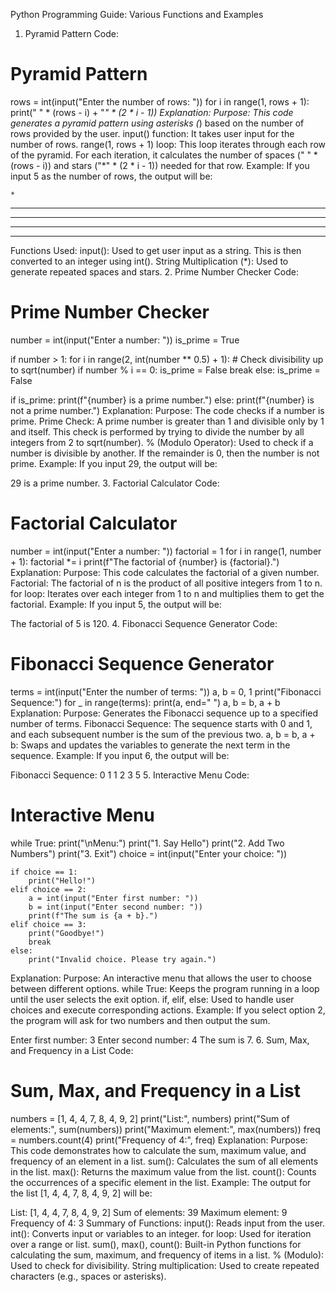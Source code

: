 Python Programming Guide: Various Functions and Examples
1. Pyramid Pattern
Code:
# Pyramid Pattern
rows = int(input("Enter the number of rows: "))
for i in range(1, rows + 1):
    print(" " * (rows - i) + "*" * (2 * i - 1))
Explanation:
Purpose: This code generates a pyramid pattern using asterisks (*) based on the number of rows provided by the user.
input() function: It takes user input for the number of rows.
range(1, rows + 1) loop: This loop iterates through each row of the pyramid. For each iteration, it calculates the number of spaces (" " * (rows - i)) and stars ("*" * (2 * i - 1)) needed for that row.
Example:
If you input 5 as the number of rows, the output will be:

    *
   ***
  *****
 *******
*********
Functions Used:
input(): Used to get user input as a string. This is then converted to an integer using int().
String Multiplication (*): Used to generate repeated spaces and stars.
2. Prime Number Checker
Code:
# Prime Number Checker
number = int(input("Enter a number: "))
is_prime = True

if number > 1:
    for i in range(2, int(number ** 0.5) + 1):  # Check divisibility up to sqrt(number)
        if number % i == 0:
            is_prime = False
            break
else:
    is_prime = False

if is_prime:
    print(f"{number} is a prime number.")
else:
    print(f"{number} is not a prime number.")
Explanation:
Purpose: The code checks if a number is prime.
Prime Check: A prime number is greater than 1 and divisible only by 1 and itself. This check is performed by trying to divide the number by all integers from 2 to sqrt(number).
% (Modulo Operator): Used to check if a number is divisible by another. If the remainder is 0, then the number is not prime.
Example:
If you input 29, the output will be:

29 is a prime number.
3. Factorial Calculator
Code:
# Factorial Calculator
number = int(input("Enter a number: "))
factorial = 1
for i in range(1, number + 1):
    factorial *= i
print(f"The factorial of {number} is {factorial}.")
Explanation:
Purpose: This code calculates the factorial of a given number.
Factorial: The factorial of n is the product of all positive integers from 1 to n.
for loop: Iterates over each integer from 1 to n and multiplies them to get the factorial.
Example:
If you input 5, the output will be:

The factorial of 5 is 120.
4. Fibonacci Sequence Generator
Code:
# Fibonacci Sequence Generator
terms = int(input("Enter the number of terms: "))
a, b = 0, 1
print("Fibonacci Sequence:")
for _ in range(terms):
    print(a, end=" ")
    a, b = b, a + b
Explanation:
Purpose: Generates the Fibonacci sequence up to a specified number of terms.
Fibonacci Sequence: The sequence starts with 0 and 1, and each subsequent number is the sum of the previous two.
a, b = b, a + b: Swaps and updates the variables to generate the next term in the sequence.
Example:
If you input 6, the output will be:

Fibonacci Sequence:
0 1 1 2 3 5
5. Interactive Menu
Code:
# Interactive Menu
while True:
    print("\nMenu:")
    print("1. Say Hello")
    print("2. Add Two Numbers")
    print("3. Exit")
    choice = int(input("Enter your choice: "))

    if choice == 1:
        print("Hello!")
    elif choice == 2:
        a = int(input("Enter first number: "))
        b = int(input("Enter second number: "))
        print(f"The sum is {a + b}.")
    elif choice == 3:
        print("Goodbye!")
        break
    else:
        print("Invalid choice. Please try again.")
Explanation:
Purpose: An interactive menu that allows the user to choose between different options.
while True: Keeps the program running in a loop until the user selects the exit option.
if, elif, else: Used to handle user choices and execute corresponding actions.
Example:
If you select option 2, the program will ask for two numbers and then output the sum.

Enter first number: 3
Enter second number: 4
The sum is 7.
6. Sum, Max, and Frequency in a List
Code:
# Sum, Max, and Frequency in a List
numbers = [1, 4, 4, 7, 8, 4, 9, 2]
print("List:", numbers)
print("Sum of elements:", sum(numbers))
print("Maximum element:", max(numbers))
freq = numbers.count(4)
print("Frequency of 4:", freq)
Explanation:
Purpose: This code demonstrates how to calculate the sum, maximum value, and frequency of an element in a list.
sum(): Calculates the sum of all elements in the list.
max(): Returns the maximum value from the list.
count(): Counts the occurrences of a specific element in the list.
Example:
The output for the list [1, 4, 4, 7, 8, 4, 9, 2] will be:

List: [1, 4, 4, 7, 8, 4, 9, 2]
Sum of elements: 39
Maximum element: 9
Frequency of 4: 3
Summary of Functions:
input(): Reads input from the user.
int(): Converts input or variables to an integer.
for loop: Used for iteration over a range or list.
sum(), max(), count(): Built-in Python functions for calculating the sum, maximum, and frequency of items in a list.
% (Modulo): Used to check for divisibility.
String multiplication: Used to create repeated characters (e.g., spaces or asterisks).
